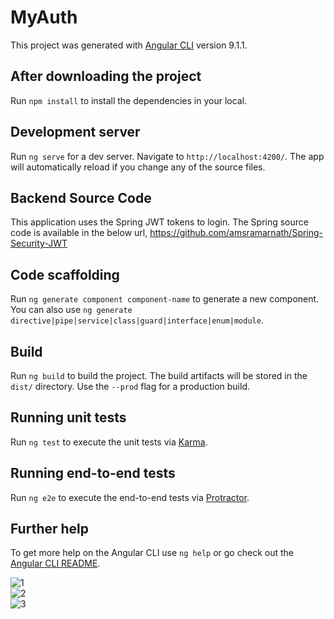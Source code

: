 # MyAuth

This project was generated with [Angular CLI](https://github.com/angular/angular-cli) version 9.1.1.

## After downloading the project

Run `npm install` to install the dependencies in your local. 

## Development server

Run `ng serve` for a dev server. Navigate to `http://localhost:4200/`. The app will automatically reload if you change any of the source files.

## Backend Source Code

This application uses the Spring JWT tokens to login. 
The Spring source code is available in the below url,
https://github.com/amsramarnath/Spring-Security-JWT

## Code scaffolding

Run `ng generate component component-name` to generate a new component. You can also use `ng generate directive|pipe|service|class|guard|interface|enum|module`.

## Build

Run `ng build` to build the project. The build artifacts will be stored in the `dist/` directory. Use the `--prod` flag for a production build.

## Running unit tests

Run `ng test` to execute the unit tests via [Karma](https://karma-runner.github.io).

## Running end-to-end tests

Run `ng e2e` to execute the end-to-end tests via [Protractor](http://www.protractortest.org/).

## Further help

To get more help on the Angular CLI use `ng help` or go check out the [Angular CLI README](https://github.com/angular/angular-cli/blob/master/README.md).

![1](https://user-images.githubusercontent.com/37022051/92488422-34023f00-f1f7-11ea-82b8-c74eb3a4280f.png)
<br />
![2](https://user-images.githubusercontent.com/37022051/92488484-47150f00-f1f7-11ea-9797-4757d2bb42dc.png)
<br />
![3](https://user-images.githubusercontent.com/37022051/92488517-5431fe00-f1f7-11ea-9674-f072603eee41.png)
<br />
